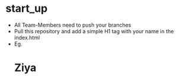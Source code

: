 # start_up

- All Team-Members need to push your branches
- Pull this repository and add a simple H1 tag with your name in the index.html
- Eg. <H1>Ziya</H1>
